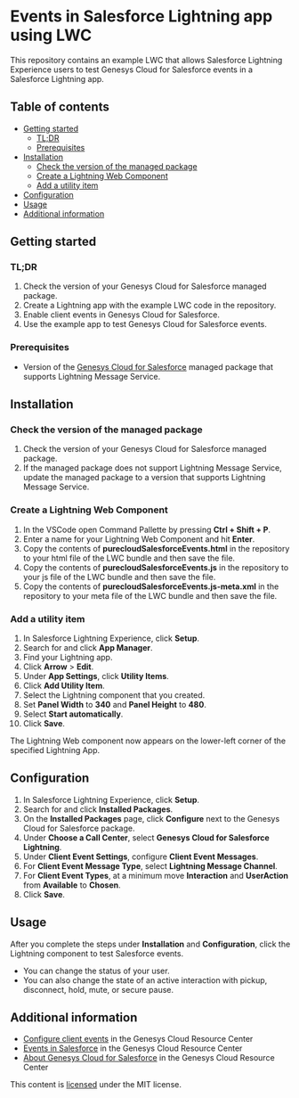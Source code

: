 # Events in Salesforce Lightning app using LWC

This repository contains an example LWC that allows Salesforce Lightning Experience users to test Genesys Cloud for Salesforce events in a Salesforce Lightning app.

## Table of contents

* [Getting started](#getting-started)
  * [TL;DR](#tldr)
  * [Prerequisites](#prerequisites)
* [Installation](#installation)
  * [Check the version of the managed package](#check-the-version-of-the-managed-package)
  * [Create a Lightning Web Component](#create-a-lightning-web-component)
  * [Add a utility item](#add-a-utility-item)
* [Configuration](#configuration)
* [Usage](#usage)
* [Additional information](#additional-information)

## Getting started

### TL;DR

1. Check the version of your Genesys Cloud for Salesforce managed package.
2. Create a Lightning app with the example LWC code in the repository.
3. Enable client events in Genesys Cloud for Salesforce.
4. Use the example app to test Genesys Cloud for Salesforce events.

### Prerequisites

* Version of the [Genesys Cloud for Salesforce](https://appexchange.salesforce.com/appxListingDetail?listingId=a0N30000000pvMdEAI) managed package that supports Lightning Message Service.

## Installation

### Check the version of the managed package

1. Check the version of your Genesys Cloud for Salesforce managed package.
2. If the managed package does not support Lightning Message Service, update the managed package to a version that supports Lightning Message Service.

### Create a Lightning Web Component

1. In the VSCode open Command Pallette by pressing **Ctrl + Shift + P**.
2. Enter a name for your Lightning Web Component and hit **Enter**.
3. Copy the contents of **purecloudSalesforceEvents.html** in the repository to your html file of the LWC bundle and then save the file.
5. Copy the contents of **purecloudSalesforceEvents.js** in the repository to your js file of the LWC bundle and then save the file.
7. Copy the contents of **purecloudSalesforceEvents.js-meta.xml** in the repository to your meta file of the LWC bundle and then save the file.

### Add a utility item

1. In Salesforce Lightning Experience, click **Setup**.
2. Search for and click **App Manager**.
3. Find your Lightning app.
4. Click **Arrow** > **Edit**.
5. Under **App Settings**, click **Utility Items**.
6. Click **Add Utility Item**.
7. Select the Lightning component that you created.
8. Set **Panel Width** to **340** and **Panel Height** to **480**.
9. Select **Start automatically**.
10. Click **Save**.

The Lightning Web component now appears on the lower-left corner of the specified Lightning App.

## Configuration

1. In Salesforce Lightning Experience, click **Setup**.
2. Search for and click **Installed Packages**.
3. On the **Installed Packages** page, click **Configure** next to the Genesys Cloud for Salesforce package.
4. Under **Choose a Call Center**, select **Genesys Cloud for Salesforce Lightning**.
5. Under **Client Event Settings**, configure **Client Event Messages**.
6. For **Client Event Message Type**, select **Lightning Message Channel**.
7. For **Client Event Types**, at a minimum move **Interaction** and **UserAction** from **Available** to **Chosen**.
8. Click **Save**.

## Usage

After you complete the steps under **Installation** and **Configuration**, click the Lightning component to test Salesforce events.

* You can change the status of your user.
* You can also change the state of an active interaction with pickup, disconnect, hold, mute, or secure pause.

## Additional information

* [Configure client events](https://help.mypurecloud.com/?p=241665) in the Genesys Cloud Resource Center
* [Events in Salesforce](https://help.mypurecloud.com/?p=77239) in the Genesys Cloud Resource Center
* [About Genesys Cloud for Salesforce](https://help.mypurecloud.com/?p=65221) in the Genesys Cloud Resource Center

This content is [licensed](/LICENSE) under the MIT license.


